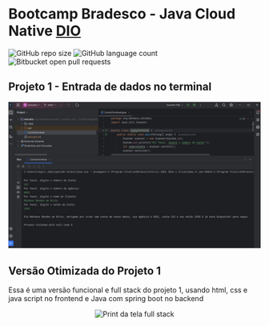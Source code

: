 # Bootcamp Bradesco - Java Cloud Native [DIO](https://dio.me)
![GitHub repo size](https://img.shields.io/github/repo-size/iuricode/README-template?style=for-the-badge)
![GitHub language count](https://img.shields.io/github/languages/count/iuricode/README-template?style=for-the-badge)
![Bitbucket open pull requests](https://img.shields.io/bitbucket/pr-raw/iuricode/README-template?style=for-the-badge)

## Projeto 1 - Entrada de dados no terminal

<p align="center">
  <img src="img/conta-banco-terminal.jpg" alt="Print da tela no terminal" width="auto"/>
</p>

## Versão Otimizada do Projeto 1

<p>Essa é uma versão funcional e full stack do projeto 1, usando html, css e java script no frontend e Java com spring boot no backend</p>

<p align="center">
  <img src="img/conta-banco-terminal-full-stack.jpg" alt="Print da tela full stack" width="auto"/>
</p>
